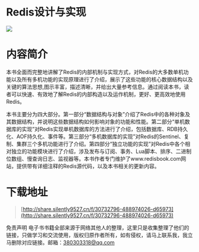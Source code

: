 # Redis设计与实现

![](https://tva1.sinaimg.cn/large/008i3skNgy1guis8rat2fj607i0afaa702.jpg)

# 内容简介

本书全面而完整地讲解了Redis的内部机制与实现方式，对Redis的大多数单机功能以及所有多机功能的实现原理进行了介绍，展示了这些功能的核心数据结构以及关键的算法思想,图示丰富，描述清晰，并给出大量参考信息。通过阅读本书，读者可以快速、有效地了解Redis的内部构造以及运作机制，更好、更高效地使用Redis。

本书主要分为四大部分。第一部分“数据结构与对象”介绍了Redis中的各种对象及其数据结构，并说明这些数据结构如何影响对象的功能和性能。第二部分“单机数据库的实现”对Redis实现单机数据库的方法进行了介绍，包括数据库、RDB持久化、AOF持久化、事件等。第三部分“多机数据库的实现”对Redis的Sentinel、复制、集群三个多机功能进行了介绍。第四部分“独立功能的实现”对Redis中各个相对独立的功能模块进行了介绍，涉及发布与订阅、事务、Lua脚本、排序、二进制位数组、慢查询日志、监视器等。本书作者专门维护了www.redisbook.com网站，提供带有详细注释的Redis源代码，以及本书相关的更新内容。





# 下载地址
> [http://share.silently9527.cn/f/30732796-488974026-d65973](http://share.silently9527.cn/f/30732796-488974026-d65973)

免责声明
电子书书籍全部来源于网络其他人的整理，这里只是收集整理了他们的链接，只做学习和交流使用，版权归原作者所有，如有侵权，请马上联系我，我立马删除对应链接。邮箱：380303318@qq.com




